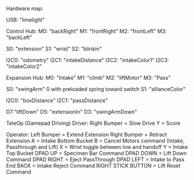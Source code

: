 Hardware map:

USB:
"limelight"

Control Hub:
M0: "backRight"
M1: "frontRight"
M2: "frontLeft"
M3: "backLeft"

S0: "extension"
S1: "wrist"
S2: "blinkin"


I2C0: "odometry"
I2C1: "intakeDistance"
I2C2: "intakeColor1"
I2C3: "intakeColor2"

Expansion Hub:
M0: "Intake"
M1: "climb"
M2: "liftMotor"
M3: "Pass"

S0: "swingArm" 0 with preloaded spring toward switch
S1: "allianceColor"

I2C0: "boxDistance"
I2C1: "passDistance"

D7:"liftDown"
D5: "extensionIn"
D3: "swingArmDown"

TeleOp (Gamepad Driving)
Driver:
Right Bumper = Slow Drive
Y = Score

Operator: 
Left Bumper = Extend Extension 
Right Bumper = Retract Extension
A = Intake Bottom Bucket
B = Cancel Motors command (Intake, Passthrough and Lift)
X = Wrist toggle between low and handoff
Y = Intake Top Bucket
DPAD UP = Specimen Bar Command
DPAD DOWN = Lift Down Command
DPAD RIGHT = Eject PassThrough
DPAD LEFT = Intake to Pass End 
BACK = Intake Reject Command
RIGHT STICK BUTTON = Lift Reset Command

 